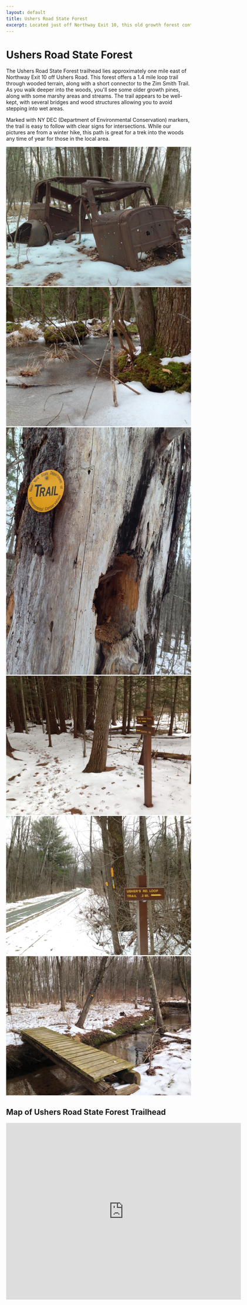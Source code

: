 ```yaml
---
layout: default
title: Ushers Road State Forest 
excerpt: Located just off Northway Exit 10, this old growth forest contains a short loop trail, along with a connection to the Zim Smith Trail.
---
```


<h1>Ushers Road State Forest</h1>

<p>The Ushers Road State Forest trailhead lies approximately one mile east of Northway Exit 10 off Ushers Road. This forest offers a 1.4 mile loop trail through wooded terrain, along with a short connector to the Zim Smith Trail. As you walk deeper into the woods, you'll see some older growth pines, along with some marshy areas and streams. The trail appears to be well-kept, with several bridges and wood structures allowing you to avoid stepping into wet areas.</p>

<p>Marked with NY DEC (Department of Environmental Conservation) markers, the trail is easy to follow with clear signs for intersections. While our pictures are from a winter hike, this path is great for a trek into the woods any time of year for those in the local area.</p>

<div class="fotorama" data-nav="thumbs" data-width="100%"
                     data-ratio="800/600"
                     data-min-width="100%"
                     data-max-width="1000"
                     data-min-height="300"
                     data-max-height="100%" >
<img src="/img/ushers-road-forest/old-car.jpg" alt="Old car along trail"><br />
<img src="/img/ushers-road-forest/icy-pond.jpg" alt="Icy pond"><br />
<img src="/img/ushers-road-forest/trail-marker.jpg" alt="DEC trail marker"><br />
<img src="/img/ushers-road-forest/trail-signs.jpg" alt="Trail intersection"><br />
<img src="/img/ushers-road-forest/zim-smith-intersection.jpg" alt="Zim Smith Trail sign"><br />
<img src="/img/ushers-road-forest/wood-footbridge.jpg" alt="Wooden footbridge over creek"><br />
</div>

<h2>Map of Ushers Road State Forest Trailhead</h2>

<div class="google-maps"><iframe src="https://www.google.com/maps/embed?pb=!1m18!1m12!1m3!1d3442.974263851627!2d-73.77434098899231!3d42.91122315944091!2m3!1f0!2f0!3f0!3m2!1i1024!2i768!4f13.1!3m3!1m2!1s0x0%3A0xd35fcbd69868465!2sUshers+Road+State+Forest+Parking+Lot!5e0!3m2!1sen!2sus!4v1483815464839" width="640" height="480" frameborder="0" style="border:0" allowfullscreen></iframe></iframe></div>
